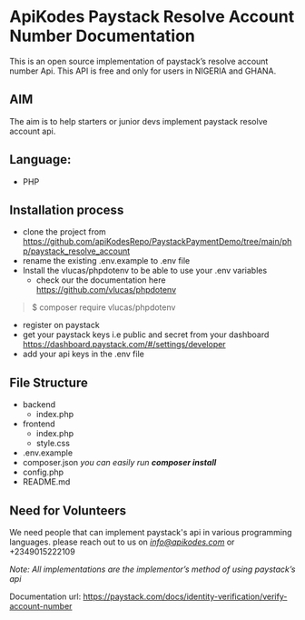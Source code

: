 # ApiKodes Paystack Resolve Account Number Documentation 
This is an open source implementation of paystack’s resolve account number Api. 
This API is free and only for users in NIGERIA and GHANA.

## AIM 
The aim is to help starters or junior devs implement paystack resolve account api. 

## Language: 
- PHP

## Installation process
  - clone the project from https://github.com/apiKodesRepo/PaystackPaymentDemo/tree/main/php/paystack_resolve_account
  - rename the existing .env.example to .env file
  - Install the vlucas/phpdotenv to be able to use your .env variables
    - check our the documentation here https://github.com/vlucas/phpdotenv
  > $ composer require vlucas/phpdotenv
  - register on paystack
  - get your paystack keys i.e public and secret from your dashboard https://dashboard.paystack.com/#/settings/developer
  - add your api keys in the .env file 

  
## File Structure
  - backend 
    - index.php
  - frontend 
    - index.php
    - style.css
  - .env.example 
  - composer.json *you can easily run **composer install***
  - config.php
  - README.md

## Need for Volunteers 
We need people that can implement paystack's api in various programming languages. 
please reach out to us on *info@apikodes.com* or +2349015222109

*Note: All implementations are the implementor’s method of using paystack’s api*

Documentation url: https://paystack.com/docs/identity-verification/verify-account-number